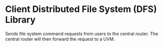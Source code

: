 # Client Distributed File System (DFS) Library

Sends file system command requests from users to the central router.
The central router will then forward the request to a UVM.
